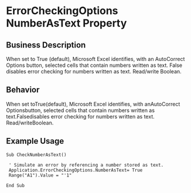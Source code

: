 # ErrorCheckingOptions NumberAsText Property

## Business Description
When set to True (default), Microsoft Excel identifies, with an AutoCorrect Options button, selected cells that contain numbers written as text. False disables error checking for numbers written as text. Read/write Boolean.

## Behavior
When set toTrue(default), Microsoft Excel identifies, with anAutoCorrect Optionsbutton, selected cells that contain numbers written as text.Falsedisables error checking for numbers written as text. Read/writeBoolean.

## Example Usage
```vba
Sub CheckNumberAsText() 
 
 ' Simulate an error by referencing a number stored as text. 
 Application.ErrorCheckingOptions.NumberAsText= True 
 Range("A1").Value = "'1" 
 
End Sub
```